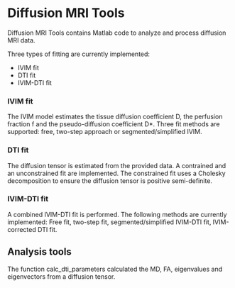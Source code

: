 # Diffusion MRI Tools

Diffusion MRI Tools contains Matlab code to analyze and process diffusion MRI data. 

Three types of fitting are currently implemented: 
* IVIM fit
* DTI fit
* IVIM-DTI fit

### IVIM fit
The IVIM model estimates the tissue diffusion coefficient D, the perfusion fraction f and the pseudo-diffusion coefficient D*. Three fit methods are supported: free, two-step approach or segmented/simplified IVIM. 

### DTI fit
The diffusion tensor is estimated from the provided data. A contrained and an unconstrained fit are implemented. The constrained fit uses a Cholesky decomposition to ensure the diffusion tensor is positive semi-definite.  

### IVIM-DTI fit
A combined IVIM-DTI fit is performed. The following methods are currently implemented: Free fit, two-step fit, segmented/simplified IVIM-DTI fit, IVIM-corrected DTI fit. 

## Analysis tools
The function calc_dti_parameters calculated the MD, FA, eigenvalues and eigenvectors from a diffusion tensor. 
